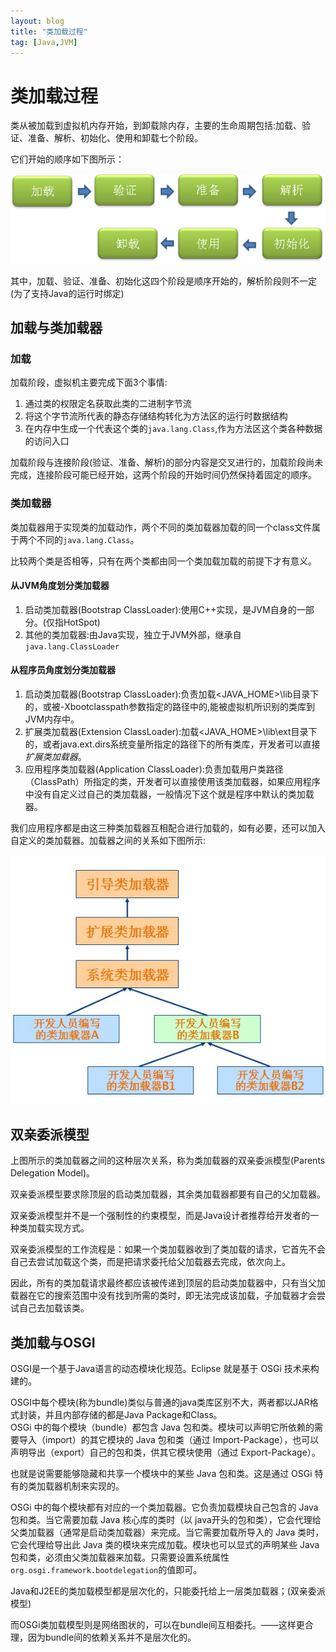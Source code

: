 ```yaml
---
layout: blog
title: "类加载过程"
tag: [Java,JVM]
---
```

# 类加载过程

类从被加载到虚拟机内存开始，到卸载除内存，主要的生命周期包括:加载、验证、准备、解析、初始化、使用和卸载七个阶段。

它们开始的顺序如下图所示：

![.类加载过程](https://raw.githubusercontent.com/RussXia/RussXia.github.io/master/_pic/class-loader.jpg)

其中，加载、验证、准备、初始化这四个阶段是顺序开始的，解析阶段则不一定(为了支持Java的运行时绑定)

## 加载与类加载器

### 加载

加载阶段，虚拟机主要完成下面3个事情:

1. 通过类的权限定名获取此类的二进制字节流
2. 将这个字节流所代表的静态存储结构转化为方法区的运行时数据结构
3. 在内存中生成一个代表这个类的`java.lang.Class`,作为方法区这个类各种数据的访问入口

加载阶段与连接阶段(验证、准备、解析)的部分内容是交叉进行的，加载阶段尚未完成，连接阶段可能已经开始，这两个阶段的开始时间仍然保持着固定的顺序。

### 类加载器

类加载器用于实现类的加载动作，两个不同的类加载器加载的同一个class文件属于两个不同的`java.lang.Class`。

比较两个类是否相等，只有在两个类都由同一个类加载加载的前提下才有意义。

#### 从JVM角度划分类加载器

1. 启动类加载器(Bootstrap ClassLoader):使用C++实现，是JVM自身的一部分。(仅指HotSpot)
2. 其他的类加载器:由Java实现，独立于JVM外部，继承自`java.lang.ClassLoader`

#### 从程序员角度划分类加载器

1. 启动类加载器(Bootstrap ClassLoader):负责加载<JAVA_HOME>\lib目录下的，或被-Xbootclasspath参数指定的路径中的,能被虚拟机所识别的类库到JVM内存中。
2. 扩展类加载器(Extension ClassLoader):加载<JAVA_HOME>\lib\ext目录下的，或者java.ext.dirs系统变量所指定的路径下的所有类库，开发者可以直接 *扩展类加载器*。
3. 应用程序类加载器(Application ClassLoader):负责加载用户类路径（ClassPath）所指定的类，开发者可以直接使用该类加载器，如果应用程序中没有自定义过自己的类加载器，一般情况下这个就是程序中默认的类加载器。

我们应用程序都是由这三种类加载器互相配合进行加载的，如有必要，还可以加入自定义的类加载器。加载器之间的关系如下图所示:

![.类加载器关系模型](https://raw.githubusercontent.com/RussXia/RussXia.github.io/master/_pic/class-loader2.jpeg)

## 双亲委派模型

上图所示的类加载器之间的这种层次关系，称为类加载器的双亲委派模型(Parents Delegation Model)。

双亲委派模型要求除顶层的启动类加载器，其余类加载器都要有自己的父加载器。

双亲委派模型并不是一个强制性的约束模型，而是Java设计者推荐给开发者的一种类加载实现方式。

双亲委派模型的工作流程是：如果一个类加载器收到了类加载的请求，它首先不会自己去尝试加载这个类，而是把请求委托给父加载器去完成，依次向上。

因此，所有的类加载请求最终都应该被传递到顶层的启动类加载器中，只有当父加载器在它的搜索范围中没有找到所需的类时，即无法完成该加载，子加载器才会尝试自己去加载该类。

## 类加载与OSGI

OSGI是一个基于Java语言的动态模块化规范。Eclipse 就是基于 OSGi 技术来构建的。

OSGI中每个模块(称为bundle)类似与普通的java类库区别不大，两者都以JAR格式封装，并且内部存储的都是Java Package和Class。<br>
OSGi 中的每个模块（bundle）都包含 Java 包和类。模块可以声明它所依赖的需要导入（import）的其它模块的 Java 包和类（通过 Import-Package），也可以声明导出（export）自己的包和类，供其它模块使用（通过 Export-Package）。

也就是说需要能够隐藏和共享一个模块中的某些 Java 包和类。这是通过 OSGi 特有的类加载器机制来实现的。

OSGi 中的每个模块都有对应的一个类加载器。它负责加载模块自己包含的 Java 包和类。当它需要加载 Java 核心库的类时（以 java开头的包和类），它会代理给父类加载器（通常是启动类加载器）来完成。当它需要加载所导入的 Java 类时，它会代理给导出此 Java 类的模块来完成加载。模块也可以显式的声明某些 Java 包和类，必须由父类加载器来加载。只需要设置系统属性 `org.osgi.framework.bootdelegation`的值即可。

Java和J2EE的类加载模型都是层次化的，只能委托给上一层类加载器；(双亲委派模型)

而OSGi类加载模型则是网络图状的，可以在bundle间互相委托。——这样更合理，因为bundle间的依赖关系并不是层次化的。
